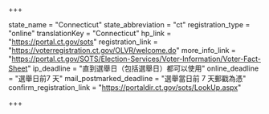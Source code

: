 +++

state_name = "Connecticut"
state_abbreviation = "ct"
registration_type = "online"
translationKey = "Connecticut"
hp_link = "https://portal.ct.gov/sots"
registration_link = "https://voterregistration.ct.gov/OLVR/welcome.do"
more_info_link = "https://portal.ct.gov/SOTS/Election-Services/Voter-Information/Voter-Fact-Sheet"
ip_deadline = "直到選舉日（包括選舉日）都可以使用"
online_deadline = "選舉日前7 天"
mail_postmarked_deadline = "選舉當日前 7 天郵戳為憑"
confirm_registration_link = "https://portaldir.ct.gov/sots/LookUp.aspx"

+++